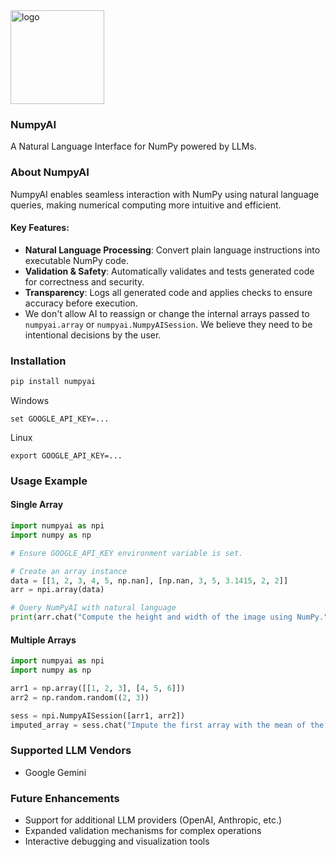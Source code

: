 <img src="https://github.com/user-attachments/assets/7d6244d2-2a94-42c7-99e1-ba2953c21781" alt="logo" width="150">



### NumpyAI
A Natural Language Interface for NumPy powered by LLMs.

### About NumpyAI
NumpyAI enables seamless interaction with NumPy using natural language queries, making numerical computing more intuitive and efficient.

#### Key Features:
- **Natural Language Processing**: Convert plain language instructions into executable NumPy code.
- **Validation & Safety**: Automatically validates and tests generated code for correctness and security.
- **Transparency**: Logs all generated code and applies checks to ensure accuracy before execution.
- We don't allow AI to reassign or change the internal arrays passed to `numpyai.array` or `numpyai.NumpyAISession`. We believe they need to be intentional decisions by the user.


### Installation
```sh
pip install numpyai
```

Windows
```
set GOOGLE_API_KEY=...
```

Linux
```
export GOOGLE_API_KEY=...
```

### Usage Example

#### Single Array
```python
import numpyai as npi
import numpy as np

# Ensure GOOGLE_API_KEY environment variable is set.

# Create an array instance
data = [[1, 2, 3, 4, 5, np.nan], [np.nan, 3, 5, 3.1415, 2, 2]]
arr = npi.array(data)

# Query NumPyAI with natural language
print(arr.chat("Compute the height and width of the image using NumPy."))  # Expected output: (2, 6)
```

#### Multiple Arrays
```python
import numpyai as npi
import numpy as np

arr1 = np.array([[1, 2, 3], [4, 5, 6]])
arr2 = np.random.random((2, 3))

sess = npi.NumpyAISession([arr1, arr2])
imputed_array = sess.chat("Impute the first array with the mean of the second array.")
```

### Supported LLM Vendors
- Google Gemini

### Future Enhancements
- Support for additional LLM providers (OpenAI, Anthropic, etc.)
- Expanded validation mechanisms for complex operations
- Interactive debugging and visualization tools
